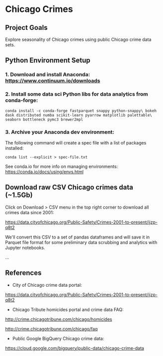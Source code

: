 # Chicago Crimes

## Project Goals

Explore seasonality of Chicago crimes using public Chicago crime data sets.


## Python Environment Setup

### 1. Download and install Anaconda: https://www.continuum.io/downloads

### 2. Install some data sci Python libs for data analytics from conda-forge:

`conda install -c conda-forge fastparquet snappy python-snappy\
    bokeh dask distributed numba scikit-learn pyarrow matplotlib palettable\
    seaborn bottleneck pymc3 brewer2mpl`

### 3. Archive your Anaconda dev environment:

The following command will create a spec file with a list of packages installed: 

`conda list --explicit > spec-file.txt`

See conda.io for more info on managing environments: https://conda.io/docs/using/envs.html


## Download raw CSV Chicago crimes data (~1.5Gb)

Click on Download > CSV menu in the top right corner to download all crimes data since 2001:

https://data.cityofchicago.org/Public-Safety/Crimes-2001-to-present/ijzp-q8t2

We'll convert this CSV to a set of pandas dataframes and will save it in Parquet file format for some preliminary data scrubbing and analytics with Jupyter notebooks.

...

## References

- City of Chicago crime data portal:

https://data.cityofchicago.org/Public-Safety/Crimes-2001-to-present/ijzp-q8t2

- Chicago Tribute homicides portal and crime data FAQ:

http://crime.chicagotribune.com/chicago/homicides

http://crime.chicagotribune.com/chicago/faq

- Public Google BigQuery Chicago crime data: 

https://cloud.google.com/bigquery/public-data/chicago-crime-data
